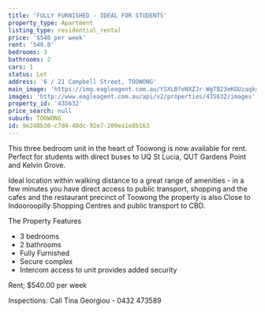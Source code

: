 ```yaml
---
title: 'FULLY FURNISHED - IDEAL FOR STUDENTS'
property_type: Apartment
listing_type: residential_rental
price: '$540 per week'
rent: '540.0'
bedrooms: 3
bathrooms: 2
cars: 1
status: Let
address: '6 / 21 Campbell Street, TOOWONG'
main_image: 'https://img.eagleagent.com.au/YSXLBfeNXZJr-WgTB23eKGUzaqk=/1280x854/smart/https://s3-us-west-2.amazonaws.com/eagleagent-orig/images/6826269/416183385-image-M.jpg'
images: 'http://www.eagleagent.com.au/api/v2/properties/435632/images'
property_id: '435632'
price_search: null
suburb: TOOWONG
id: 9e248b30-c7d4-40dc-92e7-209ea1e8b163
---
```

This three bedroom unit in the heart of Toowong is now available for rent. Perfect for students with direct buses to UQ St Lucia, QUT Gardens Point and Kelvin Grove.

Ideal location within walking distance to a great range of amenities - in a few minutes you have direct access to public transport, shopping and the cafes and the restaurant precinct of Toowong the property is also Close to  Indooroopilly Shopping Centres and public transport to CBD.

The Property Features
* 3 bedrooms
* 2 bathrooms
* Fully Furnished
* Secure complex
* Intercom access to unit provides added security

Rent; $540.00 per week

Inspections: Call Tina Georgiou - 0432 473589